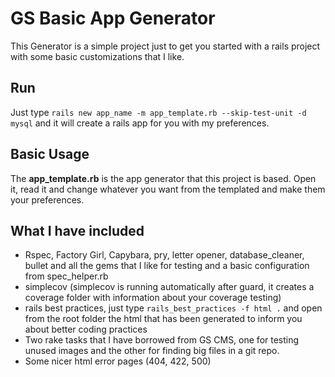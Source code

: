 ﻿# GS Basic App Generator #

This Generator is a simple project just to get you started with a rails project with some basic customizations that I like.

## Run ##
Just type `rails new app_name -m app_template.rb --skip-test-unit -d mysql` and it will create a rails app for you with my preferences.


## Basic Usage ##
The **app_template.rb** is the app generator that this project is based. Open it, read it and change whatever you want from the templated and make them your preferences.

## What I have included ##

- Rspec, Factory Girl, Capybara, pry, letter opener, database_cleaner, bullet and all the gems that I like for testing and a basic configuration from spec_helper.rb
- simplecov (simplecov is running automatically after guard, it creates a coverage folder with information about your coverage testing)
- rails best practices, just type `rails_best_practices -f html .` and open from the root folder the html that has been generated to inform you about better coding practices
- Two rake tasks that I have borrowed from GS CMS, one for testing unused images and the other for finding big files in a git repo.
- Some nicer html error pages (404, 422, 500)